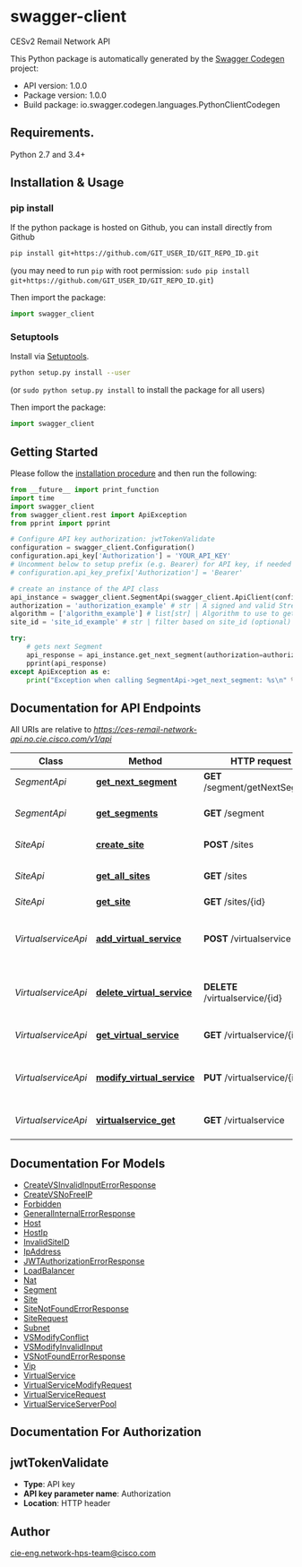 # swagger-client
CESv2 Remail Network API

This Python package is automatically generated by the [Swagger Codegen](https://github.com/swagger-api/swagger-codegen) project:

- API version: 1.0.0
- Package version: 1.0.0
- Build package: io.swagger.codegen.languages.PythonClientCodegen

## Requirements.

Python 2.7 and 3.4+

## Installation & Usage
### pip install

If the python package is hosted on Github, you can install directly from Github

```sh
pip install git+https://github.com/GIT_USER_ID/GIT_REPO_ID.git
```
(you may need to run `pip` with root permission: `sudo pip install git+https://github.com/GIT_USER_ID/GIT_REPO_ID.git`)

Then import the package:
```python
import swagger_client 
```

### Setuptools

Install via [Setuptools](http://pypi.python.org/pypi/setuptools).

```sh
python setup.py install --user
```
(or `sudo python setup.py install` to install the package for all users)

Then import the package:
```python
import swagger_client
```

## Getting Started

Please follow the [installation procedure](#installation--usage) and then run the following:

```python
from __future__ import print_function
import time
import swagger_client
from swagger_client.rest import ApiException
from pprint import pprint

# Configure API key authorization: jwtTokenValidate
configuration = swagger_client.Configuration()
configuration.api_key['Authorization'] = 'YOUR_API_KEY'
# Uncomment below to setup prefix (e.g. Bearer) for API key, if needed
# configuration.api_key_prefix['Authorization'] = 'Bearer'

# create an instance of the API class
api_instance = swagger_client.SegmentApi(swagger_client.ApiClient(configuration))
authorization = 'authorization_example' # str | A signed and valid Streamline IAM access token (optional)
algorithm = ['algorithm_example'] # list[str] | Algorithm to use to get next segment. Options available are least virtual services in a segment or least loaded segment. Defaults to least_vs when this query isnt provided (optional)
site_id = 'site_id_example' # str | filter based on site_id (optional)

try:
    # gets next Segment
    api_response = api_instance.get_next_segment(authorization=authorization, algorithm=algorithm, site_id=site_id)
    pprint(api_response)
except ApiException as e:
    print("Exception when calling SegmentApi->get_next_segment: %s\n" % e)

```

## Documentation for API Endpoints

All URIs are relative to *https://ces-remail-network-api.no.cie.cisco.com/v1/api*

Class | Method | HTTP request | Description
------------ | ------------- | ------------- | -------------
*SegmentApi* | [**get_next_segment**](docs/SegmentApi.md#get_next_segment) | **GET** /segment/getNextSegment | gets next Segment
*SegmentApi* | [**get_segments**](docs/SegmentApi.md#get_segments) | **GET** /segment | Finds supported segments
*SiteApi* | [**create_site**](docs/SiteApi.md#create_site) | **POST** /sites | Add new site definition
*SiteApi* | [**get_all_sites**](docs/SiteApi.md#get_all_sites) | **GET** /sites | Finds all supported sites
*SiteApi* | [**get_site**](docs/SiteApi.md#get_site) | **GET** /sites/{id} | Get site by id
*VirtualserviceApi* | [**add_virtual_service**](docs/VirtualserviceApi.md#add_virtual_service) | **POST** /virtualservice | Provision a new virtualservice to a specific site
*VirtualserviceApi* | [**delete_virtual_service**](docs/VirtualserviceApi.md#delete_virtual_service) | **DELETE** /virtualservice/{id} | Delete an existing virtualservice by id
*VirtualserviceApi* | [**get_virtual_service**](docs/VirtualserviceApi.md#get_virtual_service) | **GET** /virtualservice/{id} | Get a new virtualservice by id
*VirtualserviceApi* | [**modify_virtual_service**](docs/VirtualserviceApi.md#modify_virtual_service) | **PUT** /virtualservice/{id} | Modify an existing virtualservice by id
*VirtualserviceApi* | [**virtualservice_get**](docs/VirtualserviceApi.md#virtualservice_get) | **GET** /virtualservice | List all virtualservices in site


## Documentation For Models

 - [CreateVSInvalidInputErrorResponse](docs/CreateVSInvalidInputErrorResponse.md)
 - [CreateVSNoFreeIP](docs/CreateVSNoFreeIP.md)
 - [Forbidden](docs/Forbidden.md)
 - [GeneralInternalErrorResponse](docs/GeneralInternalErrorResponse.md)
 - [Host](docs/Host.md)
 - [HostIp](docs/HostIp.md)
 - [InvalidSiteID](docs/InvalidSiteID.md)
 - [IpAddress](docs/IpAddress.md)
 - [JWTAuthorizationErrorResponse](docs/JWTAuthorizationErrorResponse.md)
 - [LoadBalancer](docs/LoadBalancer.md)
 - [Nat](docs/Nat.md)
 - [Segment](docs/Segment.md)
 - [Site](docs/Site.md)
 - [SiteNotFoundErrorResponse](docs/SiteNotFoundErrorResponse.md)
 - [SiteRequest](docs/SiteRequest.md)
 - [Subnet](docs/Subnet.md)
 - [VSModifyConflict](docs/VSModifyConflict.md)
 - [VSModifyInvalidInput](docs/VSModifyInvalidInput.md)
 - [VSNotFoundErrorResponse](docs/VSNotFoundErrorResponse.md)
 - [Vip](docs/Vip.md)
 - [VirtualService](docs/VirtualService.md)
 - [VirtualServiceModifyRequest](docs/VirtualServiceModifyRequest.md)
 - [VirtualServiceRequest](docs/VirtualServiceRequest.md)
 - [VirtualServiceServerPool](docs/VirtualServiceServerPool.md)


## Documentation For Authorization


## jwtTokenValidate

- **Type**: API key
- **API key parameter name**: Authorization
- **Location**: HTTP header


## Author

cie-eng.network-hps-team@cisco.com

